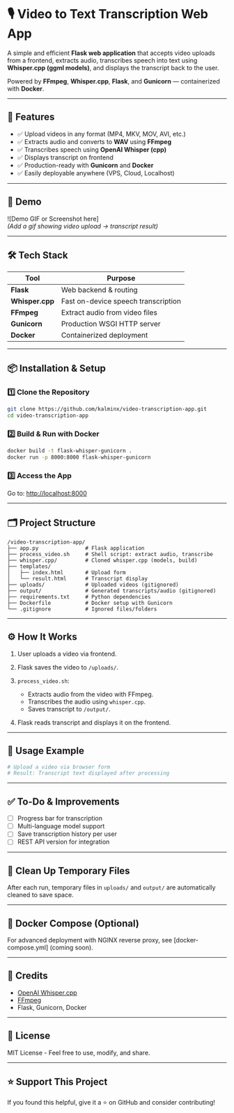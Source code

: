 # 🎙️ Video to Text Transcription Web App

A simple and efficient **Flask web application** that accepts video uploads from a frontend, extracts audio, transcribes speech into text using **Whisper.cpp (ggml models)**, and displays the transcript back to the user.

Powered by **FFmpeg**, **Whisper.cpp**, **Flask**, and **Gunicorn** — containerized with **Docker**.

---

## 🚀 Features
- ✅ Upload videos in any format (MP4, MKV, MOV, AVI, etc.)
- ✅ Extracts audio and converts to **WAV** using **FFmpeg**
- ✅ Transcribes speech using **OpenAI Whisper (cpp)**
- ✅ Displays transcript on frontend
- ✅ Production-ready with **Gunicorn** and **Docker**
- ✅ Easily deployable anywhere (VPS, Cloud, Localhost)

---

## 📸 Demo
![Demo GIF or Screenshot here]  
_(Add a gif showing video upload -> transcript result)_

---

## 🛠️ Tech Stack
| Tool        | Purpose                                       |
|-------------|-----------------------------------------------|
| **Flask**   | Web backend & routing                         |
| **Whisper.cpp** | Fast on-device speech transcription      |
| **FFmpeg**  | Extract audio from video files                |
| **Gunicorn**| Production WSGI HTTP server                   |
| **Docker**  | Containerized deployment                      |

---

## 📦 Installation & Setup

### 1️⃣ Clone the Repository
```bash
git clone https://github.com/kalminx/video-transcription-app.git
cd video-transcription-app
````

### 2️⃣ Build & Run with Docker

```bash
docker build -t flask-whisper-gunicorn .
docker run -p 8000:8000 flask-whisper-gunicorn
```

### 3️⃣ Access the App

Go to: [http://localhost:8000](http://localhost:8000)

---

## 🗂️ Project Structure

```
/video-transcription-app/
├── app.py               # Flask application
├── process_video.sh     # Shell script: extract audio, transcribe
├── whisper.cpp/         # Cloned whisper.cpp (models, build)
├── templates/
│   ├── index.html       # Upload form
│   └── result.html      # Transcript display
├── uploads/             # Uploaded videos (gitignored)
├── output/              # Generated transcripts/audio (gitignored)
├── requirements.txt     # Python dependencies
├── Dockerfile           # Docker setup with Gunicorn
└── .gitignore           # Ignored files/folders
```

---

## ⚙️ How It Works

1. User uploads a video via frontend.
2. Flask saves the video to `/uploads/`.
3. `process_video.sh`:

   * Extracts audio from the video with FFmpeg.
   * Transcribes the audio using `whisper.cpp`.
   * Saves transcript to `/output/`.
4. Flask reads transcript and displays it on the frontend.

---

## 📝 Usage Example

```bash
# Upload a video via browser form
# Result: Transcript text displayed after processing
```

---

## ✅ To-Do & Improvements

* [ ] Progress bar for transcription
* [ ] Multi-language model support
* [ ] Save transcription history per user
* [ ] REST API version for integration

---

## 🧹 Clean Up Temporary Files

After each run, temporary files in `uploads/` and `output/` are automatically cleaned to save space.

---

## 🐳 Docker Compose (Optional)

For advanced deployment with NGINX reverse proxy, see \[docker-compose.yml] (coming soon).

---

## 🙏 Credits

* [OpenAI Whisper.cpp](https://github.com/ggerganov/whisper.cpp)
* [FFmpeg](https://ffmpeg.org/)
* Flask, Gunicorn, Docker

---

## 📄 License

MIT License - Feel free to use, modify, and share.

---

## ⭐️ Support This Project

If you found this helpful, give it a ⭐ on GitHub and consider contributing!

